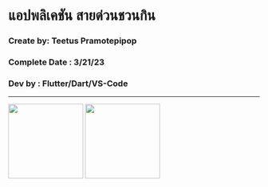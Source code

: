 # แอปพลิเคชัน สายด่วนชวนกิน

### Create by: Teetus Pramotepipop

### Complete Date : 3/21/23

### Dev by : Flutter/Dart/VS-Code

***

<img src="https://user-images.githubusercontent.com/127941209/226827141-72181d8e-7110-429d-953b-aab12111458f.png" width="150">

<img src="https://user-images.githubusercontent.com/127941209/226827149-917e1287-ebb2-47c0-aa5b-2aa8f2079dba.png" width="150">

